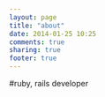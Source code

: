 ```yaml
---
layout: page
title: "about"
date: 2014-01-25 10:25
comments: true
sharing: true
footer: true
---
```



#ruby, rails developer
